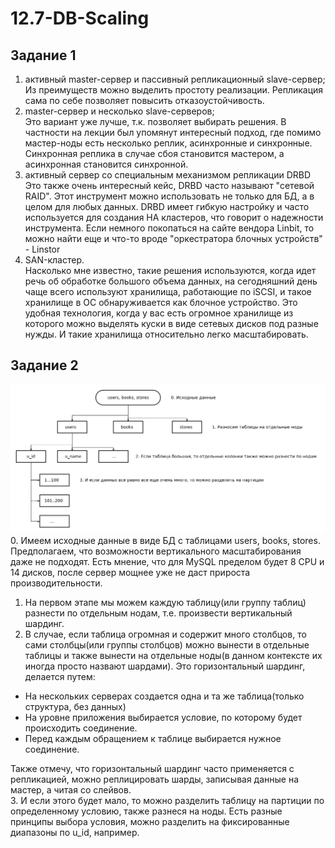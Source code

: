 # 12.7-DB-Scaling

## Задание 1
1. активный master-сервер и пассивный репликационный slave-сервер;  
Из преимуществ можно выделить простоту реализации. Репликация сама по себе позволяет повысить отказоустойчивость.  
2. master-сервер и несколько slave-серверов;  
Это вариант уже лучше, т.к. позволяет выбирать решения. В частности на лекции был упомянут интересный подход, где помимо мастер-ноды есть несколько реплик, асинхронные и синхронные. Синхронная реплика в случае сбоя становится мастером, а асинхронная становится синхронной.  
3. активный сервер со специальным механизмом репликации DRBD  
Это также очень интересный кейс, DRBD часто называют "сетевой RAID". Этот инструмент можно использовать не только для БД, а в целом для любых данных. DRBD имеет гибкую настройку и часто используется для создания HA кластеров, что говорит о надежности инструмента. Если немного покопаться на сайте вендора Linbit, то можно найти еще и что-то вроде "оркестратора блочных устройств" - Linstor  
4. SAN-кластер.  
Насколько мне известно, такие решения используются, когда идет речь об обработке большого объема данных, на сегодняшний день чаще всего используют хранилища, работающие по iSCSI, и такое хранилище в ОС обнаруживается как блочное устройство. Это удобная технология, когда у вас есть огромное хранилище из которого можно выделять куски в виде сетевых дисков под разные нужды. И такие хранилища относительно легко масштабировать.  


## Задание 2 
![pic](https://github.com/RSafin12/12.7---DB-Scaling/blob/main/diagram.png)
0. Имеем исходные данные в виде БД с таблицами users, books, stores. Предполагаем, что возможности вертикального масштабирования даже не подходят. Есть мнение, что для MySQL пределом будет 8 CPU и 14 дисков, после сервер мощнее уже не даст прироста производительности.   
1. На первом этапе мы можем каждую таблицу(или группу таблиц) разнести по отдельным нодам, т.е. произвести вертикальный шардинг.   
2. В случае, если таблица огромная и содержит много столбцов, то сами столбцы(или группы столбцов) можно вынести в отдельные таблицы и также вынести на отдельные ноды(в данном контексте их иногда просто назвают шардами). Это горизонтальный шардинг, делается путем:  
- На нескольких серверах создается одна и та же таблица(только структура, без данных)  
- На уровне приложения выбирается условие, по которому будет происходить соединение.   
- Перед каждым обращением к таблице выбирается нужное соединение.  

Также отмечу, что горизонтальный шардинг часто применяется с репликацией, можно реплицировать шарды, записывая данные на мастер, а читая со слейвов.   
3. И если этого будет мало, то можно разделить таблицу на партиции по определенному условию, также разнеся на ноды. Есть разные принципы выбора условия, можно разделить на фиксированные диапазоны по u_id, например. 

